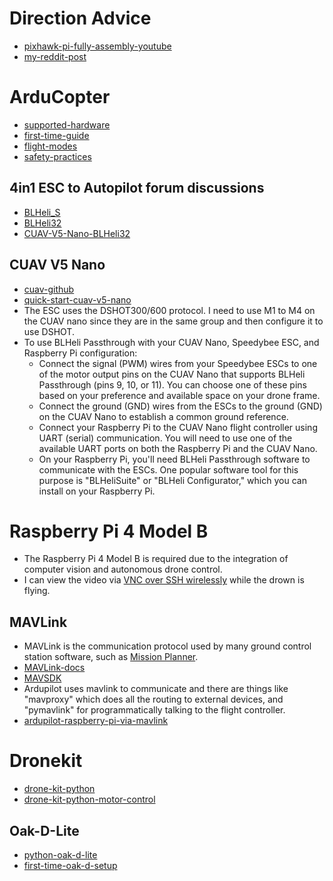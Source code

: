 # Direction Advice
* [pixhawk-pi-fully-assembly-youtube](https://youtu.be/kB9YyG2V-nA?t=660)
* [my-reddit-post](https://www.reddit.com/r/diydrones/comments/16gkw2b/autonomous_raspberry_pi_to_fcesc_stack_control/?utm_source=share&utm_medium=web2x&context=3)

# ArduCopter
* [supported-hardware](https://ardupilot.org/copter/docs/common-autopilots.html)
* [first-time-guide](https://ardupilot.org/copter/)
* [flight-modes](https://ardupilot.org/copter/docs/flight-modes.html#flight-modes)
* [safety-practices](https://ardupilot.org/copter/docs/safety-multicopter.html#safety-multicopter)

## 4in1 ESC to Autopilot forum discussions
* [BLHeli_S](https://discuss.ardupilot.org/t/pixhawk-2-4-8-with-4-in-1-esc/38729)
* [BLHeli32](https://discuss.ardupilot.org/t/velox-4in1-esc-to-pixhawk-2-4-8/71547)
* [CUAV-V5-Nano-BLHeli32](https://discuss.ardupilot.org/t/blheli32-pass-through-not-working-on-cuav-v5-nano-but-working-on-cuav-v5/89030)

## CUAV V5 Nano
* [cuav-github](https://github.com/cuav)
* [quick-start-cuav-v5-nano](https://docs.px4.io/main/en/assembly/quick_start_cuav_v5_nano.html)
* The ESC uses the DSHOT300/600 protocol. I need to use M1 to M4 on the CUAV nano since they are in the same group and then configure it to use DSHOT.
* To use BLHeli Passthrough with your CUAV Nano, Speedybee ESC, and Raspberry Pi configuration:
  * Connect the signal (PWM) wires from your Speedybee ESCs to one of the motor output pins on the CUAV Nano that supports BLHeli Passthrough (pins 9, 10, or 11). You can choose one of these pins based on your preference and available space on your drone frame.
  * Connect the ground (GND) wires from the ESCs to the ground (GND) on the CUAV Nano to establish a common ground reference.
  * Connect your Raspberry Pi to the CUAV Nano flight controller using UART (serial) communication. You will need to use one of the available UART ports on both the Raspberry Pi and the CUAV Nano.
  * On your Raspberry Pi, you'll need BLHeli Passthrough software to communicate with the ESCs. One popular software tool for this purpose is "BLHeliSuite" or "BLHeli Configurator," which you can install on your Raspberry Pi.

# Raspberry Pi 4 Model B
* The Raspberry Pi 4 Model B is required due to the integration of computer vision and autonomous drone control.
* I can view the video via [VNC over SSH wirelessly](https://www.youtube.com/watch?v=5QBFDO5xoZI) while the drown is flying.

## MAVLink
* MAVLink is the communication protocol used by many ground control station software, such as [Mission Planner](http://ardupilot.org/planner/docs/mission-planner-installation.html).
* [MAVLink-docs](https://mavlink.io/en/)
* [MAVSDK](https://mavsdk.mavlink.io/main/en/index.html)
* Ardupilot uses mavlink to communicate and there are things like "mavproxy" which does all the routing to external devices, and "pymavlink" for programmatically talking to the flight controller.
* [ardupilot-raspberry-pi-via-mavlink](https://ardupilot.org/dev/docs/raspberry-pi-via-mavlink.html)

# Dronekit
* [drone-kit-python](https://github.com/MichaelThamm/autonomous-drone/blob/main/sub-systems/control-system/autonomous-control/dronekit.py)
* [drone-kit-python-motor-control](https://github.com/MichaelThamm/autonomous-drone/blob/main/sub-systems/control-system/autonomous-control/overridemotor.py)

## Oak-D-Lite
* [python-oak-d-lite](https://core-electronics.com.au/guides/oak-d-lite-raspberry-pi/)
* [first-time-oak-d-setup](https://www.youtube.com/watch?v=e_uPEE_zlDo)